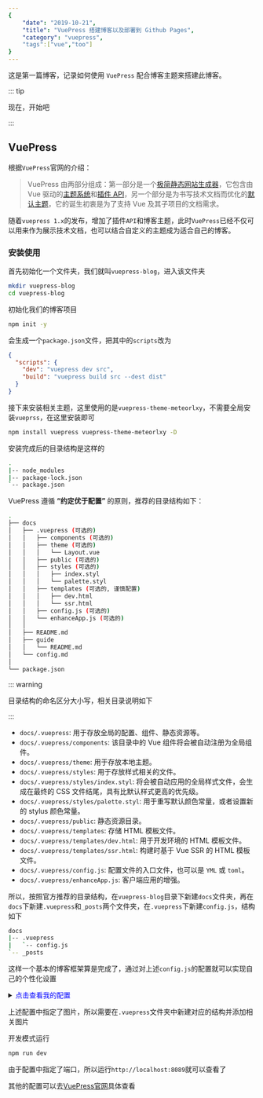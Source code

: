 ```yaml
---
{
	"date": "2019-10-21",
	"title": "VuePress 搭建博客以及部署到 Github Pages",
	"category": "vuepress",
	"tags":["vue","too"]
}
---
```


这是第一篇博客，记录如何使用 `VuePress` 配合博客主题来搭建此博客。

::: tip

现在，开始吧

:::

<!-- more -->

## VuePress

根据`VuePress`官网的介绍：

>  VuePress 由两部分组成：第一部分是一个[极简静态网站生成器](https://github.com/vuejs/vuepress/tree/master/packages/%40vuepress/core)，它包含由 Vue 驱动的[主题系统](https://vuepress.vuejs.org/zh/theme/)和[插件 API](https://vuepress.vuejs.org/zh/plugin/)，另一个部分是为书写技术文档而优化的[默认主题](https://vuepress.vuejs.org/zh/theme/default-theme-config.html)，它的诞生初衷是为了支持 Vue 及其子项目的文档需求。 

随着`vuepress 1.x`的发布，增加了插件`API`和博客主题，此时`VuePress`已经不仅可以用来作为展示技术文档，也可以结合自定义的主题成为适合自己的博客。

### 安装使用

首先初始化一个文件夹，我们就叫`vuepress-blog`，进入该文件夹

```sh
mkdir vuepress-blog
cd vuepress-blog
```

初始化我们的博客项目

```sh
npm init -y
```

会生成一个`package.json`文件，把其中的`scripts`改为

```json
{
  "scripts": {
    "dev": "vuepress dev src",
    "build": "vuepress build src --dest dist"
  }
}
```


接下来安装相关主题，这里使用的是`vuepress-theme-meteorlxy`，不需要全局安装`vueprss`，在这里安装即可

```sh
npm install vuepress vuepress-theme-meteorlxy -D	
```

安装完成后的目录结构是这样的

```sh
.
|-- node_modules
|-- package-lock.json
`-- package.json
```

 VuePress 遵循 **“约定优于配置”** 的原则，推荐的目录结构如下： 

```sh
.
├── docs
│   ├── .vuepress (可选的)
│   │   ├── components (可选的)
│   │   ├── theme (可选的)
│   │   │   └── Layout.vue
│   │   ├── public (可选的)
│   │   ├── styles (可选的)
│   │   │   ├── index.styl
│   │   │   └── palette.styl
│   │   ├── templates (可选的, 谨慎配置)
│   │   │   ├── dev.html
│   │   │   └── ssr.html
│   │   ├── config.js (可选的)
│   │   └── enhanceApp.js (可选的)
│   │ 
│   ├── README.md
│   ├── guide
│   │   └── README.md
│   └── config.md
│ 
└── package.json
```

:::  warning

目录结构的命名区分大小写，相关目录说明如下

:::

- `docs/.vuepress`: 用于存放全局的配置、组件、静态资源等。
- `docs/.vuepress/components`: 该目录中的 Vue 组件将会被自动注册为全局组件。
- `docs/.vuepress/theme`: 用于存放本地主题。
- `docs/.vuepress/styles`: 用于存放样式相关的文件。
- `docs/.vuepress/styles/index.styl`: 将会被自动应用的全局样式文件，会生成在最终的 CSS 文件结尾，具有比默认样式更高的优先级。
- `docs/.vuepress/styles/palette.styl`: 用于重写默认颜色常量，或者设置新的 stylus 颜色常量。
- `docs/.vuepress/public`: 静态资源目录。
- `docs/.vuepress/templates`: 存储 HTML 模板文件。
- `docs/.vuepress/templates/dev.html`: 用于开发环境的 HTML 模板文件。
- `docs/.vuepress/templates/ssr.html`: 构建时基于 Vue SSR 的 HTML 模板文件。
- `docs/.vuepress/config.js`: 配置文件的入口文件，也可以是 `YML` 或 `toml`。
- `docs/.vuepress/enhanceApp.js`: 客户端应用的增强。

所以，按照官方推荐的目录结构，在`vuepress-blog`目录下新建`docs`文件夹，再在`docs`下新建`.vuepress`和`_posts`两个文件夹，在`.vuepress`下新建`config.js`，结构如下

```sh
docs
|-- .vuepress
|   `-- config.js
`-- _posts
```

这样一个基本的博客框架算是完成了，通过对上述`config.js`的配置就可以实现自己的个性化设置

<details>
<summary><span style="color:blue">点击查看我的配置</span></summary>


```js
module.exports = {
    title: 'ByteCoding',
    description: 'This is my blog',
    head: [
        // 增加一个自定义的 favicon(网页标签的图标)
        // 这里的 '/' 指向 docs/.vuepress/public 文件目录
        // 即 docs/.vuepress/public/img/geass-bg.ico
        ['link', { rel: 'icon', href: '/img/fav.ico' }],
    ],
    host: 'localhost',
    port: 8098,
    evergreen: true,
    // 网站语言
    locales: {
        '/': {
            lang: 'zh-CN',
        },
    },
    // 使用的主题
    theme: 'meteorlxy',
    themeConfig: {
        // 主题语言
        // lang: 'zh-CN',
        // 可以自定义想要的文本翻译
        lang: Object.assign(require('vuepress-theme-meteorlxy/lib/langs/zh-CN'), {
            home: '欢迎来到我的首页'
        }),
        nav: [
            { text: '首页', link: '/', exact: true },
            { text: '文章', link: '/posts/', exact: false },
        ],
        // 分页配置 (可选)
        pagination: {
            perPage: 5,
        },
        // 默认页面（可选，默认全为 true）
        defaultPages: {
            // 是否允许主题自动添加 Home 页面 (url: /)
            home: true,
            // 是否允许主题自动添加 Posts 页面 (url: /posts/)
            posts: true,
        },
        // 是否显示文章的最近更新时间
        lastUpdated: true,
        // 上方 header 的相关设置 (可选)
        header: {
            // header 的背景，可以使用图片，或者随机变化的图案（geopattern）
            background: {
                // 使用图片的 URL，如果设置了图片 URL，则不会生成随机变化的图案，下面的 useGeo 将失效
                // url: '/assets/img/bg.jpg',
                // 使用随机变化的图案，如果设置为 false，且没有设置图片 URL，将显示为空白背景
                useGeo: true,
            },
            // 是否在 header 显示标题
            showTitle: true,
        },
        // 个人信息卡片相关设置 (可选)
        infoCard: {
            // 卡片 header 的背景，可以使用图片，或者随机变化的图案（geopattern）
            headerBackground: {
                // 使用图片的 URL，如果设置了图片 URL，则不会生成随机变化的图案，下面的 useGeo 将失效
                // url: '/assets/img/bg.jpg',
                // 使用随机变化的图案，如果设置为 false，且没有设置图片 URL，将显示为空白背景
                useGeo: true,
            },
        },
        // 个人信息
        personalInfo: {
            // 昵称
            nickname: 'paulf',
            // 个人简介 (支持 HTML)
            description: 'Coding Life',
            // 电子邮箱
            email: 'xxxx@foxmail.com',
            // 所在地
            location: 'XXXXX, China',
            // 组织
            // organization: 'Xi\'an Jiao Tong University',
            // 头像可以为外链或者放置在 .vuepress/public 文件夹，例如 .vuepress/public/img/avatar.jpg
            avatar: '/img/avatar.jpg',
        },
        //评论是否开启
        comments: false,
    }
};
```

</details>

上述配置中指定了图片，所以需要在`.vuepress`文件夹中新建对应的结构并添加相关图片

开发模式运行

```sh
npm run dev
```

由于配置中指定了端口，所以运行`http://localhost:8089`就可以查看了

其他的配置可以去[VuePress官网](https://vuepress.vuejs.org/zh/config/)具体查看
